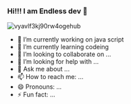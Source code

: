 ### Hi!!! I am Endless dev 👋


![vyavlf3kj90rw4ogehub](https://user-images.githubusercontent.com/84754708/121451779-c66c8480-c9bb-11eb-8773-28a71dd90de3.jpg)

- 🔭 I’m currently working on java script
- 🌱 I’m currently learning codeing
- 👯 I’m looking to collaborate on ...
- 🤔 I’m looking for help with ...
- 💬 Ask me about ...
- 📫 How to reach me: ...
- 😄 Pronouns: ...
- ⚡ Fun fact: ...




